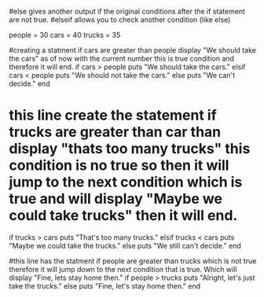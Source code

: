 #else gives another output if the original conditions after the if statement are not true.
#elseif allows you to check another condition (like else)

people = 30
cars = 40
trucks = 35

#creating a statment if cars are greater than people display "We should take the cars" as of now with the current number this is true condition and therefore it will end.
if cars > people
  puts "We should take the cars."
elsif cars < people
  puts "We should not take the cars."
else
  puts "We can't decide."
end

# this line create the statement if trucks are greater than car than display "thats too many trucks" this condition is no true so then it will jump to the next condition which is true and will display "Maybe we could take trucks" then it will end.
if trucks > cars
  puts "That's too many trucks."
elsif trucks < cars
  puts "Maybe we could take the trucks."
else
  puts "We still can't decide."
end

#this line has the statment if people are greater than trucks which is not true therefore it will jump down to the next condition that is true. Which will display "Fine, lets stay home then."
if people > trucks
  puts "Alright, let's just take the trucks."
else
  puts "Fine, let's stay home then."
end

